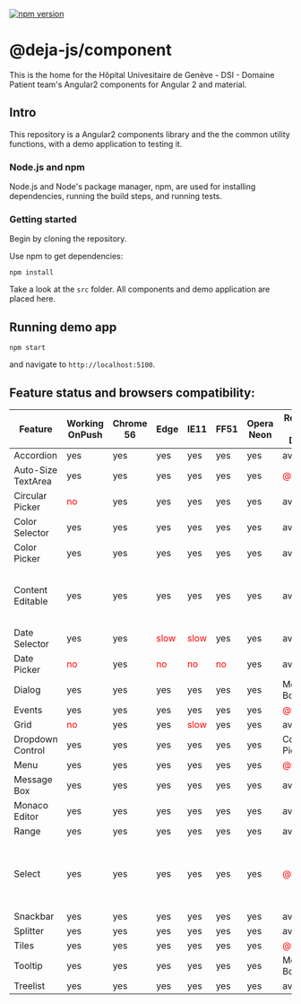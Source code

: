 [![npm version](https://badge.fury.io/js/%40deja-js%2Fcomponent.svg)](https://www.npmjs.com/package/@deja-js/component)

# @deja-js/component
This is the home for the Hôpital Univesitaire de Genève - DSI - Domaine Patient team's Angular2 components for Angular 2 and material. 


## Intro

This repository is a Angular2 components library and the the common utility functions, with a demo application to testing it.

### Node.js and npm

Node.js and Node's package manager, npm, are used for installing dependencies,
running the build steps, and running tests.

### Getting started 

Begin by cloning the repository.

Use npm to get dependencies:

`npm install`

Take a look at the `src` folder. All components and demo application are placed here. 


## Running demo app 

`npm start`

and navigate to `http://localhost:5100`.


## Feature status and browsers compatibility:

| Feature            | Working OnPush| Chrome 56 | Edge | IE11 | FF51 | Opera Neon | Readme and Demo | Note           |
|------------------|-|-|-|-|-|-|-|-|
| Accordion        |yes|yes|yes|yes|yes|yes|available|
| Auto-Size TextArea|yes|yes|yes|yes|yes|yes|<span style="color:red">@todo</span>|
| Circular Picker  |<span style="color:red">no</span>|yes|yes|yes|yes|yes|available|
| Color Selector   |yes|yes|yes|yes|yes|yes|available|
| Color Picker     |yes|yes|yes|yes|yes|yes|available|
| Content Editable |yes|yes|yes|yes|yes|yes|available|New line issue on IE11. IE11 add p instead br 
| Date Selector    |yes|yes|<span style="color:red">slow</span>|<span style="color:red">slow</span>|yes|yes|available|
| Date Picker      |<span style="color:red">no</span>|yes|<span style="color:red">no</span>|<span style="color:red">no</span>|<span style="color:red">no</span>|yes|available
| Dialog           |yes|yes|yes|yes|yes|yes|Message Box|
| Events           |yes|yes|yes|yes|yes|yes|<span style="color:red">@todo</span>|
| Grid             |<span style="color:red">no</span>|yes|yes|<span style="color:red">slow</span>|yes|yes|available|
| Dropdown Control |yes|yes|yes|yes|yes|yes|Color Picker|
| Menu             |yes|yes|yes|yes|yes|yes|<span style="color:red">@todo</span>|
| Message Box      |yes|yes|yes|yes|yes|yes|available|
| Monaco Editor    |yes|yes|yes|yes|yes|yes|available|
| Range            |yes|yes|yes|yes|yes|yes|available|
| Select           |yes|yes|yes|yes|yes|yes|<span style="color:red">@todo</span>|Place Holder placement in FF, Edge and IE11
| Snackbar         |yes|yes|yes|yes|yes|yes|available|
| Splitter         |yes|yes|yes|yes|yes|yes|available|
| Tiles            |yes|yes|yes|yes|yes|yes|<span style="color:red">@todo</span>|
| Tooltip          |yes|yes|yes|yes|yes|yes|Message Box|
| Treelist         |yes|yes|yes|yes|yes|yes|available|
